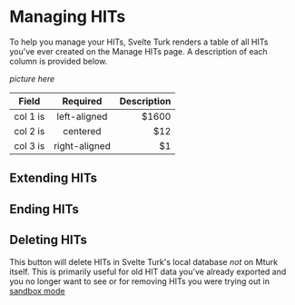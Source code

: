 # Managing HITs

To help you manage your HITs, Svelte Turk renders a table of all HITs you've ever created on the Manage HITs page. A description of each column is provided below. 

*picture here*

| Field    |   Required    | Description |
| -------- | :-----------: | ----------: |
| col 1 is | left-aligned  |       $1600 |
| col 2 is |   centered    |         $12 |
| col 3 is | right-aligned |          $1 |

## Extending HITs

## Ending HITs

## Deleting HITs

This button will delete HITs in Svelte Turk's local database *not* on Mturk itself. This is primarily useful for old HIT data you've already exported and you no longer want to see or for removing HITs you were trying out in [sandbox mode](modes.md)